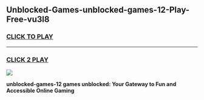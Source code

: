 
## Unblocked-Games-unblocked-games-12-Play-Free-vu3l8
<h3>
<a href="https://premium76.site?title=unblocked-games-12&ref=20M">CLICK TO PLAY</a></h3>
<hr>

<h3>
<a href="https://premium76.site?title=unblocked-games-12&ref=20M">CLICK 2 PLAY</a>
  
</h3>

<a href="https://premium76.site?title=unblocked-games-12&ref=19M"><img src="https://clearcache.store/games.png"></a>


**unblocked-games-12 games unblocked: Your Gateway to Fun and Accessible Online Gaming**
